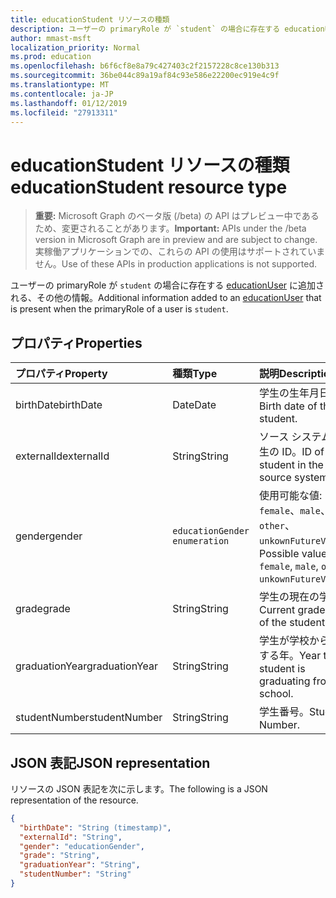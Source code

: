 ```yaml
---
title: educationStudent リソースの種類
description: ユーザーの primaryRole が `student` の場合に存在する educationUser に追加される、その他の情報。
author: mmast-msft
localization_priority: Normal
ms.prod: education
ms.openlocfilehash: b6f6cf8e8a79c427403c2f2157228c8ce130b313
ms.sourcegitcommit: 36be044c89a19af84c93e586e22200ec919e4c9f
ms.translationtype: MT
ms.contentlocale: ja-JP
ms.lasthandoff: 01/12/2019
ms.locfileid: "27913311"
---
```

# <a name="educationstudent-resource-type"></a><span data-ttu-id="b0e00-103">educationStudent リソースの種類</span><span class="sxs-lookup"><span data-stu-id="b0e00-103">educationStudent resource type</span></span>

> <span data-ttu-id="b0e00-104">**重要:** Microsoft Graph のベータ版 (/beta) の API はプレビュー中であるため、変更されることがあります。</span><span class="sxs-lookup"><span data-stu-id="b0e00-104">**Important:** APIs under the /beta version in Microsoft Graph are in preview and are subject to change.</span></span> <span data-ttu-id="b0e00-105">実稼働アプリケーションでの、これらの API の使用はサポートされていません。</span><span class="sxs-lookup"><span data-stu-id="b0e00-105">Use of these APIs in production applications is not supported.</span></span>

<span data-ttu-id="b0e00-106">ユーザーの primaryRole が `student` の場合に存在する [educationUser](educationuser.md) に追加される、その他の情報。</span><span class="sxs-lookup"><span data-stu-id="b0e00-106">Additional information added to an [educationUser](educationuser.md) that is present when the primaryRole of a user is `student`.</span></span>

## <a name="properties"></a><span data-ttu-id="b0e00-107">プロパティ</span><span class="sxs-lookup"><span data-stu-id="b0e00-107">Properties</span></span>
| <span data-ttu-id="b0e00-108">プロパティ</span><span class="sxs-lookup"><span data-stu-id="b0e00-108">Property</span></span>     | <span data-ttu-id="b0e00-109">種類</span><span class="sxs-lookup"><span data-stu-id="b0e00-109">Type</span></span>   |<span data-ttu-id="b0e00-110">説明</span><span class="sxs-lookup"><span data-stu-id="b0e00-110">Description</span></span>|
|:---------------|:--------|:----------|
|<span data-ttu-id="b0e00-111">birthDate</span><span class="sxs-lookup"><span data-stu-id="b0e00-111">birthDate</span></span>|<span data-ttu-id="b0e00-112">Date</span><span class="sxs-lookup"><span data-stu-id="b0e00-112">Date</span></span>| <span data-ttu-id="b0e00-113">学生の生年月日。</span><span class="sxs-lookup"><span data-stu-id="b0e00-113">Birth date of the student.</span></span>|
|<span data-ttu-id="b0e00-114">externalId</span><span class="sxs-lookup"><span data-stu-id="b0e00-114">externalId</span></span>|<span data-ttu-id="b0e00-115">String</span><span class="sxs-lookup"><span data-stu-id="b0e00-115">String</span></span>| <span data-ttu-id="b0e00-116">ソース システムの学生の ID。</span><span class="sxs-lookup"><span data-stu-id="b0e00-116">ID of the student in the source system.</span></span>|
|<span data-ttu-id="b0e00-117">gender</span><span class="sxs-lookup"><span data-stu-id="b0e00-117">gender</span></span>|`educationGender enumeration`| <span data-ttu-id="b0e00-118">使用可能な値: `female`、`male`、`other`、`unkownFutureValue`。</span><span class="sxs-lookup"><span data-stu-id="b0e00-118">Possible values are: `female`, `male`, `other`, `unkownFutureValue`.</span></span>|
|<span data-ttu-id="b0e00-119">grade</span><span class="sxs-lookup"><span data-stu-id="b0e00-119">grade</span></span>|<span data-ttu-id="b0e00-120">String</span><span class="sxs-lookup"><span data-stu-id="b0e00-120">String</span></span>|<span data-ttu-id="b0e00-121">学生の現在の学年。</span><span class="sxs-lookup"><span data-stu-id="b0e00-121">Current grade level of the student.</span></span>|
|<span data-ttu-id="b0e00-122">graduationYear</span><span class="sxs-lookup"><span data-stu-id="b0e00-122">graduationYear</span></span>|<span data-ttu-id="b0e00-123">String</span><span class="sxs-lookup"><span data-stu-id="b0e00-123">String</span></span>| <span data-ttu-id="b0e00-124">学生が学校から卒業する年。</span><span class="sxs-lookup"><span data-stu-id="b0e00-124">Year the student is graduating from the school.</span></span>|
|<span data-ttu-id="b0e00-125">studentNumber</span><span class="sxs-lookup"><span data-stu-id="b0e00-125">studentNumber</span></span>|<span data-ttu-id="b0e00-126">String</span><span class="sxs-lookup"><span data-stu-id="b0e00-126">String</span></span>| <span data-ttu-id="b0e00-127">学生番号。</span><span class="sxs-lookup"><span data-stu-id="b0e00-127">Student Number.</span></span>|

## <a name="json-representation"></a><span data-ttu-id="b0e00-128">JSON 表記</span><span class="sxs-lookup"><span data-stu-id="b0e00-128">JSON representation</span></span>

<span data-ttu-id="b0e00-129">リソースの JSON 表記を次に示します。</span><span class="sxs-lookup"><span data-stu-id="b0e00-129">The following is a JSON representation of the resource.</span></span>

<!-- {
  "blockType": "resource",
  "optionalProperties": [

  ],
  "@odata.type": "microsoft.graph.educationStudent"
}-->

```json
{
  "birthDate": "String (timestamp)",
  "externalId": "String",
  "gender": "educationGender",
  "grade": "String",
  "graduationYear": "String",
  "studentNumber": "String"
}
```

<!-- uuid: 8fcb5dbc-d5aa-4681-8e31-b001d5168d79
2015-10-25 14:57:30 UTC -->
<!-- {
  "type": "#page.annotation",
  "description": "educationStudent resource",
  "keywords": "",
  "section": "documentation",
  "tocPath": ""
}-->
